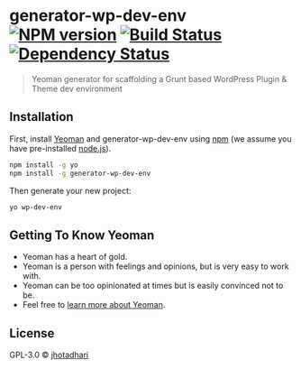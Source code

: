 # generator-wp-dev-env [![NPM version][npm-image]][npm-url] [![Build Status][travis-image]][travis-url] [![Dependency Status][daviddm-image]][daviddm-url]
> Yeoman generator for scaffolding a Grunt based WordPress Plugin &amp; Theme dev environment 

## Installation

First, install [Yeoman](http://yeoman.io) and generator-wp-dev-env using [npm](https://www.npmjs.com/) (we assume you have pre-installed [node.js](https://nodejs.org/)).

```bash
npm install -g yo
npm install -g generator-wp-dev-env
```

Then generate your new project:

```bash
yo wp-dev-env
```

## Getting To Know Yeoman

 * Yeoman has a heart of gold.
 * Yeoman is a person with feelings and opinions, but is very easy to work with.
 * Yeoman can be too opinionated at times but is easily convinced not to be.
 * Feel free to [learn more about Yeoman](http://yeoman.io/).

## License

GPL-3.0 © [jhotadhari](waterproof-webdesign.info)


[npm-image]: https://badge.fury.io/js/generator-wp-dev-env.svg
[npm-url]: https://npmjs.org/package/generator-wp-dev-env
[travis-image]: https://travis-ci.org/jhotadhari/generator-wp-dev-env.svg?branch=master
[travis-url]: https://travis-ci.org/jhotadhari/generator-wp-dev-env
[daviddm-image]: https://david-dm.org/jhotadhari/generator-wp-dev-env.svg?theme=shields.io
[daviddm-url]: https://david-dm.org/jhotadhari/generator-wp-dev-env
